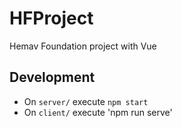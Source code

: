 # HFProject
Hemav Foundation project with Vue
## Development
- On `server/` execute `npm start`
- On `client/` execute 'npm run serve'

